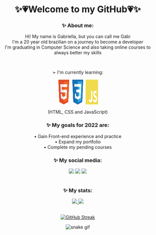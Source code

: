 
<div align="center"> 
<h1>✨💗Welcome to my GitHub💗✨</h1>
<h3> ✨ About me:</h3>
<p>Hi! My name is Gabriella, but you can call me Gabi <br> I'm a 20 year old brazilian on a journey to become a developer <br> I'm graduating in Computer Science and also taking online courses to always better my skills </p>
<div style="display: inline_block;" style="color: pink;" align="center"><br>
<p> ➢ I'm currently learning:<p>
  <img align="center" alt="HTML" height="80" width="40" src="https://raw.githubusercontent.com/devicons/devicon/master/icons/html5/html5-original.svg">
  <img align="center" alt="CSS" height="80" width="40" src="https://raw.githubusercontent.com/devicons/devicon/master/icons/css3/css3-original.svg">
  <img align="center" alt="Js" height="80" width="40" src="https://raw.githubusercontent.com/devicons/devicon/master/icons/javascript/javascript-plain.svg">
  <p> (HTML, CSS and JavaScript) </p>
</div>
<h3> ✨ My goals for 2022 are:</h3>

• Gain Front-end experience and practice <br>
• Expand my portfolio <br>
• Complete my pending courses

<h3> ✨ My social media:</h3>
  <a href="https://instagram.com/gabriellafreitws" target="_blank"><img src="https://img.shields.io/badge/-Instagram-%23E4405F?style=for-the-badge&logo=instagram&logoColor=white" target="_blank"></a>
  <a href = "mailto:gabriellafreitws@gmail.com"><img src="https://img.shields.io/badge/-Gmail-%23333?style=for-the-badge&logo=gmail&logoColor=white" target="_blank"></a>
  <a href="https://www.linkedin.com/in/gabriella-dos-s-freitas" target="_blank"><img src="https://img.shields.io/badge/-LinkedIn-%230077B5?style=for-the-badge&logo=linkedin&logoColor=white" target="_blank"></a> <br> <br>
  
<h3> ✨ My stats: </h3>
<div align="center">
  <a href="https://github.com/gabriellafreitws">
  <img height="150em" src="https://github-readme-stats.vercel.app/api?username=gabriellafreitws&show_icons=true&theme=omni&include_all_commits=true&count_private=true"/>
  <img height="150em" src="https://github-readme-stats.vercel.app/api/top-langs/?username=gabriellafreitws&layout=compact&langs_count=7&theme=omni"/> <br> <br>
    
[![GitHub Streak](https://github-readme-streak-stats.herokuapp.com/?user=gabriellafreitws&theme=omni)](https://git.io/streak-stats)

</div>


 ![snake gif](https://github.com/gabriellafreitws/gabriellafreitws/blob/output/github-contribution-grid-snake.svg)
 
</div>


